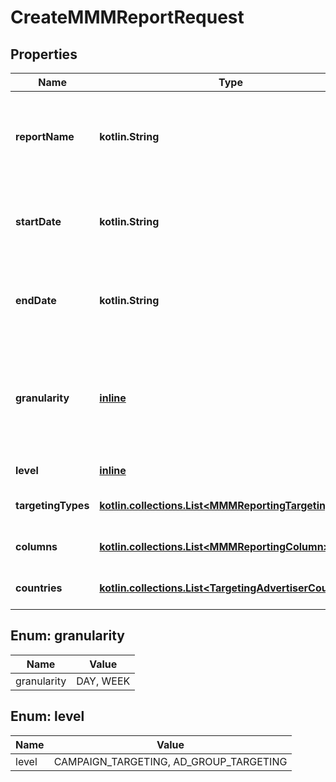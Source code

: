 
# CreateMMMReportRequest

## Properties
| Name | Type | Description | Notes |
| ------------ | ------------- | ------------- | ------------- |
| **reportName** | **kotlin.String** | Name of the Marketing Mix Modeling (MMM) report |  |
| **startDate** | **kotlin.String** | Metric report start date (UTC). Format: YYYY-MM-DD |  |
| **endDate** | **kotlin.String** | Metric report end date (UTC). Format: YYYY-MM-DD |  |
| **granularity** | [**inline**](#Granularity) | DAY - metrics are broken down daily.&lt;br&gt; WEEK - metrics are broken down weekly. |  |
| **level** | [**inline**](#Level) | Level of the report |  |
| **targetingTypes** | [**kotlin.collections.List&lt;MMMReportingTargetingType&gt;**](MMMReportingTargetingType.md) | List of targeting types |  |
| **columns** | [**kotlin.collections.List&lt;MMMReportingColumn&gt;**](MMMReportingColumn.md) | Metric and entity columns |  |
| **countries** | [**kotlin.collections.List&lt;TargetingAdvertiserCountry&gt;**](TargetingAdvertiserCountry.md) | A List of countries for filtering |  [optional] |


<a id="Granularity"></a>
## Enum: granularity
| Name | Value |
| ---- | ----- |
| granularity | DAY, WEEK |


<a id="Level"></a>
## Enum: level
| Name | Value |
| ---- | ----- |
| level | CAMPAIGN_TARGETING, AD_GROUP_TARGETING |



